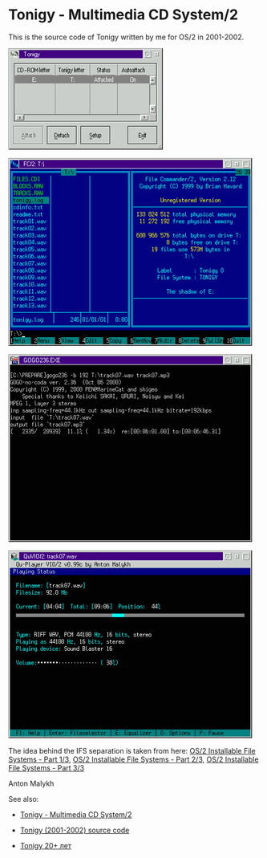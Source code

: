# Tonigy - Multimedia CD System/2

This is the source code of Tonigy written by me for OS/2 in 2001-2002.

![Tonigy application](main_e.gif)

![FC/2](fc_audio.gif)

![MP3 encoding](gogo.gif)

![Qu/2 Player](qu.gif)

The idea behind the IFS separation is taken from here: [OS/2 Installable File Systems - Part 1/3](http://www.edm2.com/0103/os2ifs1.html), [OS/2 Installable File Systems - Part 2/3](http://www.edm2.com/0105/os2ifs2.html), [OS/2 Installable File Systems - Part 3/3](http://www.edm2.com/0107/os2ifs3.html)

Anton Malykh

See also:

- [Tonigy - Multimedia CD System/2](https://malykh.com/soft/tonigy/)

- [Tonigy (2001-2002) source code](https://malykh.blogspot.com/2023/12/tonigy-2001-2002-source-code.html)

- [Tonigy 20+ лет](https://malykh.blogspot.com/2021/12/tonigy-20.html)
